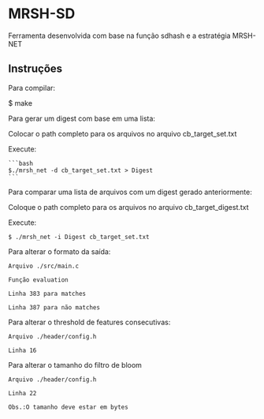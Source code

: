 # MRSH-SD
Ferramenta desenvolvida com base na função sdhash e a estratégia MRSH-NET


## Instruções
  
  Para compilar:
  
  
  $ make
  

Para gerar um digest com base em uma lista:

  Colocar o path completo para os arquivos no arquivo cb_target_set.txt
  
  Execute:
  
    ```bash
    $./mrsh_net -d cb_target_set.txt > Digest
    ```
   
Para comparar uma lista de arquivos com um digest gerado anteriormente:
  
  Coloque o path completo para os arquivos no arquivo cb_target_digest.txt 
  
  Execute:
  
    
    $ ./mrsh_net -i Digest cb_target_set.txt
    
    
Para alterar o formato da saída: 
  
    Arquivo ./src/main.c 
  
    Função evaluation 
  
    Linha 383 para matches 
  
    Linha 387 para não matches

Para alterar o threshold de features consecutivas: 
  
    Arquivo ./header/config.h
  
    Linha 16
  
Para alterar o tamanho do filtro de bloom 
  
    Arquivo ./header/config.h 
  
    Linha 22 
  
    Obs.:O tamanho deve estar em bytes
  
